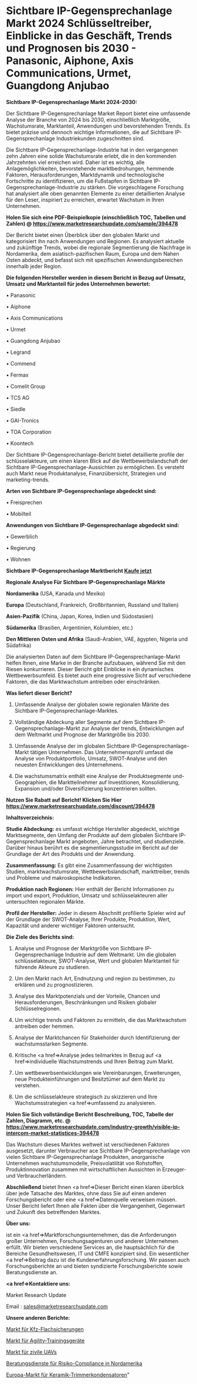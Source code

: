 # Sichtbare IP-Gegensprechanlage Markt 2024 Schlüsseltreiber, Einblicke in das Geschäft, Trends und Prognosen bis 2030 - Panasonic, Aiphone, Axis Communications, Urmet, Guangdong Anjubao

<strong>Sichtbare IP-Gegensprechanlage Markt 2024-2030:</strong>

Der Sichtbare IP-Gegensprechanlage Market Report bietet eine umfassende Analyse der Branche von 2024 bis 2030, einschließlich Marktgröße, Wachstumsrate, Marktanteil, Anwendungen und bevorstehenden Trends. Es bietet präzise und dennoch wichtige Informationen, die auf Sichtbare IP-Gegensprechanlage Industriekunden zugeschnitten sind.

Die Sichtbare IP-Gegensprechanlage-Industrie hat in den vergangenen zehn Jahren eine solide Wachstumsrate erlebt, die in den kommenden Jahrzehnten viel erreichen wird. Daher ist es wichtig, alle Anlagemöglichkeiten, bevorstehende marktbedrohungen, hemmende Faktoren, Herausforderungen, Marktdynamik und technologische Fortschritte zu identifizieren, um die Fußstapfen in Sichtbare IP-Gegensprechanlage-Industrie zu stärken. Die vorgeschlagene Forschung hat analysiert alle oben genannten Elemente zu einer detaillierten Analyse für den Leser, inspiriert zu erreichen, erwartet Wachstum in Ihren Unternehmen.

<strong>Holen Sie sich eine PDF-Beispielkopie (einschließlich TOC, Tabellen und Zahlen) @
</strong><strong><a href=https://www.marketresearchupdate.com/sample/394478><strong>https://www.marketresearchupdate.com/sample/394478</u></font></a></strong></strong>

Der Bericht bietet einen Überblick über den globalen Markt und kategorisiert ihn nach Anwendungen und Regionen. Es analysiert aktuelle und zukünftige Trends, wobei die regionale Segmentierung die Nachfrage in Nordamerika, dem asiatisch-pazifischen Raum, Europa und dem Nahen Osten abdeckt, und befasst sich mit spezifischen Anwendungsbereichen innerhalb jeder Region.

<strong>Die folgenden Hersteller werden in diesem Bericht in Bezug auf Umsatz, Umsatz und Marktanteil für jedes Unternehmen bewertet:</strong>

• Panasonic

• Aiphone

• Axis Communications

• Urmet

• Guangdong Anjubao

• Legrand

• Commend

• Fermax

• Comelit Group

• TCS AG

• Siedle

• GAI-Tronics

• TOA Corporation

• Koontech

Der Sichtbare IP-Gegensprechanlage-Bericht bietet detaillierte profile der schlüsselakteure, um einen klaren Blick auf die Wettbewerbslandschaft der Sichtbare IP-Gegensprechanlage-Aussichten zu ermöglichen. Es versteht auch Markt neue Produktanalyse, Finanzübersicht, Strategien und marketing-trends.

<strong>Arten von Sichtbare IP-Gegensprechanlage abgedeckt sind:</strong>

• Freisprechen

• Mobilteil

<strong>Anwendungen von Sichtbare IP-Gegensprechanlage abgedeckt sind:</strong>

• Gewerblich

• Regierung

• Wohnen

<strong>Sichtbare IP-Gegensprechanlage Marktbericht <a href=https://www.marketresearchupdate.com/buynow/394478>Kaufe jetzt</a></strong>

<strong>Regionale Analyse Für Sichtbare IP-Gegensprechanlage Märkte</strong>

<strong>Nordamerika</strong> (USA, Kanada und Mexiko)

<strong>Europa</strong> (Deutschland, Frankreich, Großbritannien, Russland und Italien)

<strong>Asien-Pazifik</strong> (China, Japan, Korea, Indien und Südostasien)

<strong>Südamerika</strong> (Brasilien, Argentinien, Kolumbien, etc.)

<strong>Den Mittleren</strong> <strong>Osten und Afrika</strong> (Saudi-Arabien, VAE, ägypten, Nigeria und Südafrika)

Die analysierten Daten auf dem Sichtbare IP-Gegensprechanlage-Markt helfen Ihnen, eine Marke in der Branche aufzubauen, während Sie mit den Riesen konkurrieren. Dieser Bericht gibt Einblicke in ein dynamisches Wettbewerbsumfeld. Es bietet auch eine progressive Sicht auf verschiedene Faktoren, die das Marktwachstum antreiben oder einschränken.

<strong>Was liefert dieser Bericht?</strong>

1. Umfassende Analyse der globalen sowie regionalen Märkte des Sichtbare IP-Gegensprechanlage-Marktes.

2. Vollständige Abdeckung aller Segmente auf dem Sichtbare IP-Gegensprechanlage-Markt zur Analyse der trends, Entwicklungen auf dem Weltmarkt und Prognose der Marktgröße bis 2030.

3. Umfassende Analyse der im globalen Sichtbare IP-Gegensprechanlage-Markt tätigen Unternehmen. Das Unternehmensprofil umfasst die Analyse von Produktportfolio, Umsatz, SWOT-Analyse und den neuesten Entwicklungen des Unternehmens.

4. Die wachstumsmatrix enthält eine Analyse der Produktsegmente und-Geographien, die Marktteilnehmer auf Investitionen, Konsolidierung, Expansion und/oder Diversifizierung konzentrieren sollten.

<strong>Nutzen Sie Rabatt auf Bericht! Klicken Sie Hier
</strong><strong><a href=https://www.marketresearchupdate.com/discount/394478>https://www.marketresearchupdate.com/discount/394478</b></u></font></strong></a>

<strong>Inhaltsverzeichnis:</strong>

<strong>Studie Abdeckung:</strong> es umfasst wichtige Hersteller abgedeckt, wichtige Marktsegmente, den Umfang der Produkte auf dem globalen Sichtbare IP-Gegensprechanlage Markt angeboten, Jahre betrachtet, und studienziele. Darüber hinaus berührt es die segmentierungsstudie im Bericht auf der Grundlage der Art des Produkts und der Anwendung.

<strong>Zusammenfassung:</strong> Es gibt eine Zusammenfassung der wichtigsten Studien, marktwachstumsrate, Wettbewerbslandschaft, markttreiber, trends und Probleme und makroskopische Indikatoren.

<strong>Produktion nach Regionen:</strong> Hier enthält der Bericht Informationen zu import und export, Produktion, Umsatz und schlüsselakteuren aller untersuchten regionalen Märkte.

<strong>Profil der Hersteller:</strong> Jeder in diesem Abschnitt profilierte Spieler wird auf der Grundlage der SWOT-Analyse, Ihrer Produkte, Produktion, Wert, Kapazität und anderer wichtiger Faktoren untersucht.

<strong>Die Ziele des Berichts sind:</strong>

1) Analyse und Prognose der Marktgröße von Sichtbare IP-Gegensprechanlage Industrie auf dem Weltmarkt.
Um die globalen schlüsselakteure, SWOT-Analyse, Wert und globalen Marktanteil für führende Akteure zu studieren.

2) Um den Markt nach Art, Endnutzung und region zu bestimmen, zu erklären und zu prognostizieren.

3) Analyse des Marktpotenzials und der Vorteile, Chancen und Herausforderungen, Beschränkungen und Risiken globaler Schlüsselregionen.

4) Um wichtige trends und Faktoren zu ermitteln, die das Marktwachstum antreiben oder hemmen.

5) Analyse der Marktchancen für Stakeholder durch Identifizierung der wachstumsstarken Segmente.

6) Kritische <a href=>Analyse</a> jedes teilmarktes in Bezug auf <a href=>individuelle</a> Wachstumstrends und Ihren Beitrag zum Markt.

7) Um wettbewerbsentwicklungen wie Vereinbarungen, Erweiterungen, neue Produkteinführungen und Besitztümer auf dem Markt zu verstehen.

8) Um die schlüsselakteure strategisch zu skizzieren und Ihre Wachstumsstrategien <a href=>umfassend</a> zu analysieren.

<strong>Holen Sie Sich vollständige Bericht Beschreibung, TOC, Tabelle der Zahlen, Diagramm, etc. @ </strong><strong><a href=https://www.marketresearchupdate.com/industry-growth/visible-ip-intercom-market-statistices-394478>https://www.marketresearchupdate.com/industry-growth/visible-ip-intercom-market-statistices-394478</a></font></strong>

Das Wachstum dieses Marktes weltweit ist verschiedenen Faktoren ausgesetzt, darunter Verbraucher ace Sichtbare IP-Gegensprechanlage von vielen Sichtbare IP-Gegensprechanlage Produkten, anorganische Unternehmen wachstumsmodelle, Preisvolatilität von Rohstoffen, Produktinnovation zusammen mit wirtschaftlichen Aussichten in Erzeuger-und Verbraucherländern.

<strong>Abschließend</strong> bietet Ihnen <a href=>Dieser</a> Bericht einen klaren überblick über jede Tatsache des Marktes, ohne dass Sie auf einen anderen Forschungsbericht oder eine <a href=>Datenquelle</a> verweisen müssen. Unser Bericht liefert Ihnen alle Fakten über die Vergangenheit, Gegenwart und Zukunft des betreffenden Marktes.

<strong>Über uns:</strong>

 ist ein <a href=>Marktfors</a>chungsunternehmen, das die Anforderungen großer Unternehmen, Forschungsagenturen und anderer Unternehmen erfüllt. Wir bieten verschiedene Services an, die hauptsächlich für die Bereiche Gesundheitswesen, IT und CMFE konzipiert sind. Ein wesentlicher <a href=>Beitrag</a> dazu ist die Kundenerfahrungsforschung. Wir passen auch Forschungsberichte an und bieten syndizierte Forschungsberichte sowie Beratungsdienste an.

<strong><a href=>Kontaktiere uns:</a></strong>

Market Research Update

Email : sales@marketresearchupdate.com

<strong>Unsere anderen Berichte:</strong>

<a href=https://www.linkedin.com/pulse/automotive-blade-fuse-market-has-huge-demand-worldwide>Markt für Kfz-Flachsicherungen</a>

<a href=https://www.linkedin.com/pulse/agility-training-equipment-market-outlooks-2023-size-players>Markt für Agility-Trainingsgeräte</a>

<a href=https://www.linkedin.com/pulse/civilian-uavs-market-outlooks-2023-size-players>Markt für zivile UAVs</a>

<a href=https://www.linkedin.com/pulse/north-america-risk-compliance-consulting-services>Beratungsdienste für Risiko-Compliance in Nordamerika</a>

<a href=https://www.linkedin.com/pulse/europe-ceramic-trimmer-capacitor-market-size2023-2030>Europa-Markt für Keramik-Trimmerkondensatoren</a>"
